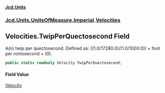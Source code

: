 #### [Jcd.Units](index.md 'index')
### [Jcd.Units.UnitsOfMeasure.Imperial](Jcd.Units.UnitsOfMeasure.Imperial.md 'Jcd.Units.UnitsOfMeasure.Imperial').[Velocities](Velocities.md 'Jcd.Units.UnitsOfMeasure.Imperial.Velocities')

## Velocities.TwipPerQuectosecond Field

A(n) twip per quectosecond. Defined as: ((1.0/17280.0)/(1.0/1000.0)) × foot per rontosecond + (0).

```csharp
public static readonly Velocity TwipPerQuectosecond;
```

#### Field Value
[Velocity](Velocity.md 'Jcd.Units.UnitTypes.Velocity')